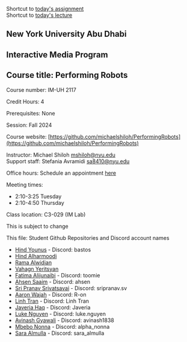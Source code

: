 Shortcut to [today's assignment](homework.md#todays-assignment)  
Shortcut to [today's lecture](lectureNotes.md#todays-lecture)

## New York University Abu Dhabi  
## Interactive Media Program
## Course title: Performing Robots
Course number: IM-UH 2117  

Credit Hours: 4     

Prerequisites: None     

Session: Fall 2024       

Course website:
[https://github.com/michaelshiloh/PerformingRobots](https://github.com/michaelshiloh/PerformingRobots)  

Instructor: Michael Shiloh mshiloh@nyu.edu   
Support staff: Stefania Avramidi sa8410@nyu.edu

Office hours: Schedule an appointment [here](https://calendly.com/michaelshiloh/office_hours)

Meeting times:    
- 2:10-3:25 Tuesday
- 2:10-4:50 Thursday

Class location: C3-029 (IM Lab)

This is subject to change

This file: Student Github Repositories and Discord account names

- [Hind Younus](https://github.com/hanoodd/Performing_Robots_Fall_24) - Discord: bastos
- [Hind Alharmoodi](https://github.com/hindahhmed/Performing-Robots)
- [Rama Alwidian](https://github.com/ramawid/Performing-Robots)
- [Vahagn Yeritsyan](https://github.com/Vayer88/PerformingRobotsRepo)
- [Fatima Alijunaibi](https://github.com/oomie/performingRobots) - Discord: toomie
- [Ahsen Saaim](https://github.com/ahsen10s/PerformingRobots) - Discord: ahsen
- [Sri Pranav Srivatsavai](https://github.com/sripranav9/PerformingRobots) - Discord: sripranav.sv
- [Aaron Wajah](https://github.com/r-0n/performingrobots) - Discord: R-on
- [Linh Tran](https://github.com/LinhTran263/performingrobots) - Discord: Linh Tran
- [Javeria Haq](https://github.com/javeria-h/performingrobots) - Discord: Javeria
- [Luke Nguyen](https://github.com/lukenguyen197/performingrobots) - Discord: luke.nguyen
- [Avinash Gyawali](https://github.com/Tauke190/performingrobots) - Discord: avinash1838
- [Mbebo Nonna](https://github.com/nonnabyte/PerformingRobots) - Discord: alpha_nonna
- [Sara Almulla](https://github.com/saraalmulla03/performingrobots) - Discord: sara_almulla 
